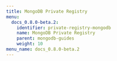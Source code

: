 ```yaml
---
title: MongoDB Private Registry
menu:
  docs_0.8.0-beta.2:
    identifier: private-registry-mongodb
    name: MongoDB Private Registry
    parent: mongodb-guides
    weight: 10
menu_name: docs_0.8.0-beta.2
---
```

